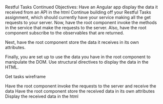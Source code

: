 Restful Tasks Continued
Objectives:
Have an Angular app display the data it received from an API in the html
Continue building off your Restful Tasks assignment, which should currently have your service making all the get requests to your server. Now, have the root component invoke the methods in the service that make the requests to the server. Also, have the root component subscribe to the observables that are returned.

Next, have the root component store the data it receives in its own attributes.

Finally, you are set up to use the data you have in the root component to manipulate the DOM. Use structural directives to display the data in the HTML.

Get tasks wireframe

 Have the root component invoke the requests to the server and receive the data
 Have the root component store the received data in its own attributes
 Display the received data in the html
